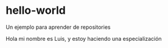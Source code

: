 # hello-world
Un ejemplo para aprender de repositories

Hola mi nombre es Luis, y estoy haciendo una especialización
